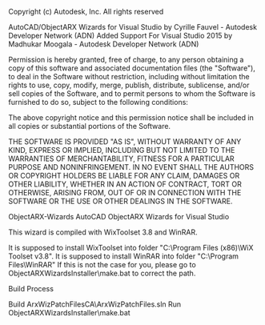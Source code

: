 Copyright (c) Autodesk, Inc. All rights reserved

AutoCAD/ObjectARX Wizards for Visual Studio by Cyrille Fauvel - Autodesk Developer Network (ADN)
Added Support For Visual Studio 2015 by Madhukar Moogala - Autodesk Developer Network (ADN)

Permission is hereby granted, free of charge, to any person obtaining a copy of this software and associated documentation files (the "Software"), to deal in the Software without restriction, including without limitation the rights to use, copy, modify, merge, publish, distribute, sublicense, and/or sell copies of the Software, and to permit persons to whom the Software is furnished to do so, subject to the following conditions:

The above copyright notice and this permission notice shall be included in all copies or substantial portions of the Software.

THE SOFTWARE IS PROVIDED "AS IS", WITHOUT WARRANTY OF ANY KIND, EXPRESS OR IMPLIED, INCLUDING BUT NOT LIMITED TO THE WARRANTIES OF MERCHANTABILITY, FITNESS FOR A PARTICULAR PURPOSE AND NONINFRINGEMENT. IN NO EVENT SHALL THE AUTHORS OR COPYRIGHT HOLDERS BE LIABLE FOR ANY CLAIM, DAMAGES OR OTHER LIABILITY, WHETHER IN AN ACTION OF CONTRACT, TORT OR OTHERWISE, ARISING FROM, OUT OF OR IN CONNECTION WITH THE SOFTWARE OR THE USE OR OTHER DEALINGS IN THE SOFTWARE.

ObjectARX-Wizards
AutoCAD ObjectARX Wizards for Visual Studio

This wizard is compiled with WixToolset 3.8 and WinRAR.

It is supposed to install WixToolset into folder "C:\Program Files (x86)\WiX Toolset v3.8".
It is supposed to install WinRAR into folder "C:\Program Files\WinRAR"
If this is not the case for you, please go to ObjectARXWizardsInstaller\make.bat to correct the path.

Build Process

Build ArxWizPatchFilesCA\ArxWizPatchFiles.sln
Run ObjectARXWizardsInstaller\make.bat